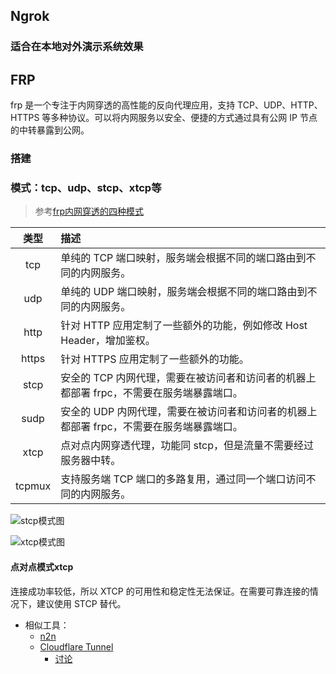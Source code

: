 ## Ngrok

### 适合在本地对外演示系统效果

## FRP
frp 是一个专注于内网穿透的高性能的反向代理应用，支持 TCP、UDP、HTTP、HTTPS 等多种协议。可以将内网服务以安全、便捷的方式通过具有公网 IP 节点的中转暴露到公网。


### 搭建

### 模式：tcp、udp、stcp、xtcp等

> 参考[frp内网穿透的四种模式](https://hao.0660hf.com/20392.html)


|类型|描述|
|:---:|:---|
|tcp|	单纯的 TCP 端口映射，服务端会根据不同的端口路由到不同的内网服务。|
|udp|	单纯的 UDP 端口映射，服务端会根据不同的端口路由到不同的内网服务。|
|http|	针对 HTTP 应用定制了一些额外的功能，例如修改 Host Header，增加鉴权。|
|https|	针对 HTTPS 应用定制了一些额外的功能。|
|stcp|	安全的 TCP 内网代理，需要在被访问者和访问者的机器上都部署 frpc，不需要在服务端暴露端口。|
|sudp|	安全的 UDP 内网代理，需要在被访问者和访问者的机器上都部署 frpc，不需要在服务端暴露端口。|
|xtcp|	点对点内网穿透代理，功能同 stcp，但是流量不需要经过服务器中转。|
|tcpmux|	支持服务端 TCP 端口的多路复用，通过同一个端口访问不同的内网服务。|

![stcp模式图](https://hao.0660hf.com/wp-content/uploads/2022/02/b4501-202012081607391750166330.jpg)

![xtcp模式图](https://hao.0660hf.com/wp-content/uploads/2022/02/a3dae-202012081607391798159324.jpg)


#### 点对点模式xtcp
连接成功率较低，所以 XTCP 的可用性和稳定性无法保证。在需要可靠连接的情况下，建议使用 STCP 替代。

- 相似工具：
    - [n2n](https://cloud.tencent.com/developer/article/2006582)
    - [Cloudflare Tunnel](https://bra.live/setup-home-server-with-cloudflare-tunnel/)
        - [讨论](https://meta.appinn.net/t/topic/28605)

